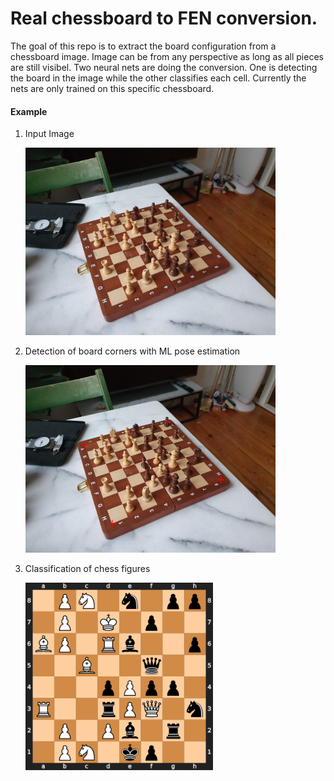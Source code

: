 # Real chessboard to FEN conversion.

The goal of this repo is to extract the board configuration from a chessboard image. Image can be from any perspective as long as all pieces are still visibel. Two neural nets are doing the conversion. One is detecting the board in the image while the other classifies each cell. Currently the nets are only trained on this specific chessboard.


#### Example
1. Input Image
    
    <img src="docs/orig.jpg" width="400">

2. Detection of board corners with ML pose estimation

    <img src="docs/orig_corners.png" width="400">

3. Classification of chess figures
    
    <img src="docs/board_img.png" width="300">
